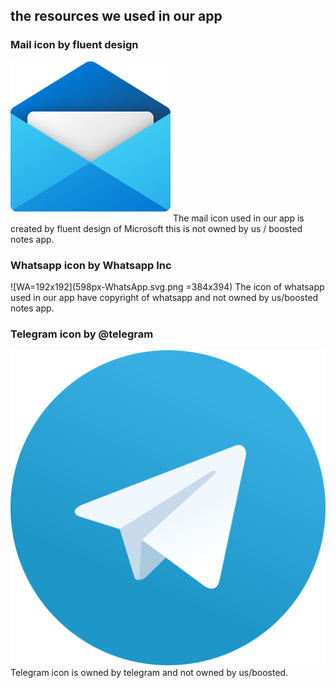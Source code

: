 ## the resources we used in our app
### Mail icon by fluent design
![Mail.png](Mail.png)
The mail icon used in our app is created by fluent design of Microsoft this is not owned by us / boosted notes app.
### Whatsapp icon by Whatsapp Inc
![WA=192x192](598px-WhatsApp.svg.png =384x394)
The icon of whatsapp used in our app have copyright of whatsapp and not owned by us/boosted notes app.
### Telegram icon by @telegram
![Tg](1024px-Telegram_logo.svg.png)
Telegram icon is owned by telegram and not owned by us/boosted.
